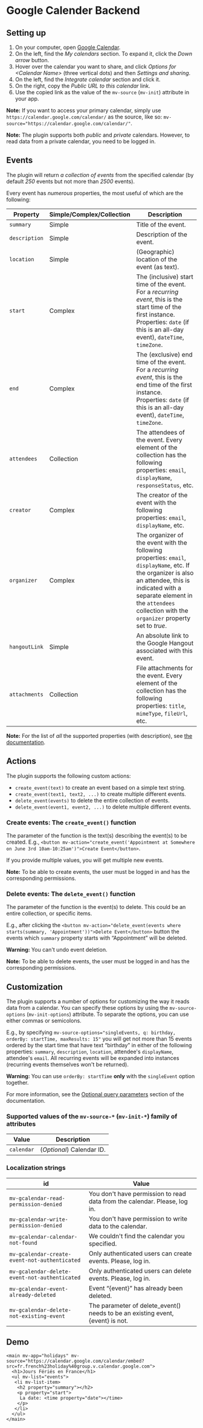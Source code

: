 # Google Calender Backend

## Setting up

1. On your computer, open [Google Calendar](https://calendar.google.com/).
1. On the left, find the _My calendars_ section. To expand it, click the _Down arrow_ button.
1. Hover over the calendar you want to share, and click _Options for &lt;Calendar Name>_ (three vertical dots) and then _Settings and sharing_.
1. On the left, find the _Integrate calendar_ section and click it.
1. On the right, copy the _Public URL to this calendar_ link.
1. Use the copied link as the value of the `mv-source` (`mv-init`) attribute in your app.

**Note:** If you want to access your primary calendar, simply use `https://calendar.google.com/calendar/` as the source, like so: `mv-source="https://calendar.google.com/calendar/"`.

**Note:** The plugin supports both _public_ and _private_ calendars. However, to read data from a private calendar, you need to be logged in.

## Events

The plugin will return _a collection of events_ from the specified calendar (by default _250_ events but not more than _2500_ events).

Every event has _numerous_ properties, the most useful of which are the following:

| Property | Simple/Complex/Collection | Description |
| -------- | ----------------- | ----------- |
| `summary` | Simple | Title of the event. |
| `description` | Simple | Description of the event. |
| `location` | Simple | (Geographic) location of the event (as text). |
| `start` | Complex | The (inclusive) start time of the event. For a _recurring event_, this is the start time of the first instance. Properties: `date` (if this is an all-day event), `dateTime`, `timeZone`. |
| `end` | Complex | The (exclusive) end time of the event. For a _recurring event_, this is the end time of the first instance. Properties: `date` (if this is an all-day event), `dateTime`, `timeZone`. |
| `attendees` | Collection | The attendees of the event. Every element of the collection has the following properties: `email`, `displayName`, `responseStatus`, etc. |
| `creator` | Complex | The creator of the event with the following properties: `email`, `displayName`, etc. |
| `organizer` | Complex | The organizer of the event with the following properties: `email`, `displayName`, etc. If the organizer is also an attendee, this is indicated with a separate element in the `attendees` collection with the `organizer` property set to _true_. |
| `hangoutLink` | Simple | An absolute link to the Google Hangout associated with this event. |
| `attachments` | Collection | File attachments for the event. Every element of the collection has the following properties: `title`, `mimeType`, `fileUrl`, etc. |

**Note:** For the list of _all_ the supported properties (with description), see [the documentation](https://developers.google.com/calendar/api/v3/reference/events#resource-representations).

## Actions

The plugin supports the following custom actions:

- `create_event(text)` to create an event based on a simple text string.
- `create_event(text1, text2, ...)` to create multiple different events.
- `delete_event(events)` to delete the entire collection of events.
- `delete_event(event1, event2, ...)` to delete multiple different events.

### Create events: The `create_event()` function

The parameter of the function is the text(s) describing the event(s) to be created. E.g., `<button mv-action="create_event('Appointment at Somewhere on June 3rd 10am-10:25am')">Create Event</button>`.

If you provide multiple values, you will get multiple new events.

**Note:** To be able to create events, the user must be logged in and has the corresponding permissions.

### Delete events: The `delete_event()` function

The parameter of the function is the event(s) to delete. This could be an entire collection, or specific items.

E.g., after clicking the `<button mv-action="delete_event(events where starts(summary, 'Appointment'))">Delete Event</button>` button the events which `summary` property starts with “Appointment” will be deleted.

**Warning:** You can't undo event deletion.

**Note:** To be able to delete events, the user must be logged in and has the corresponding permissions.

## Customization

The plugin supports a number of options for customizing the way it reads data from a calendar. You can specify these options by using the `mv-source-options` (`mv-init-options`) attribute. To separate the options, you can use either commas or semicolons.

E.g., by specifying `mv-source-options="singleEvents, q: birthday, orderBy: startTime, maxResults: 15"` you will get not more than 15 events ordered by the start time that have text “birthday” in either of the following properties: `summary`, `description`, `location`, attendee's `displayName`, attendee's `email`. All recurring events will be expanded into instances (recurring events themselves won't be returned).

**Warning:** You can use `orderBy: startTime` **only** with the `singleEvent` option together.

For more information, see the [Optional query parameters](https://developers.google.com/calendar/api/v3/reference/events/list?hl=en_US#parameters) section of the documentation.

### Supported values of the `mv-source-*` (`mv-init-*`) family of attributes

| Value | Description |
| ----- | ----------- |
| `calendar` | (_Optional_) Calendar ID. |

### Localization strings

| id | Value |
| ----- | ----------- |
| `mv-gcalendar-read-permission-denied` | You don't have permission to read data from the calendar. Please, log in. |
| `mv-gcalendar-write-permission-denied` | You don't have permission to write data to the calendar. |
| `mv-gcalendar-calendar-not-found` | We couldn't find the calendar you specified. |
| `mv-gcalendar-create-event-not-authenticated` | Only authenticated users can create events. Please, log in. |
| `mv-gcalendar-delete-event-not-authenticated` | Only authenticated users can delete events. Please, log in. |
| `mv-gcalendar-event-already-deleted` | Event “{event}” has already been deleted. |
| `mv-gcalendar-delete-not-existing-event` | The parameter of delete_event() needs to be an existing event, {event} is not. |

## Demo

```markup
<main mv-app="holidays" mv-source="https://calendar.google.com/calendar/embed?src=fr.french%23holiday%40group.v.calendar.google.com">
  <h1>Jours Fériés en France</h1>
  <ul mv-list="events">
   <li mv-list-item>
    <h2 property="summary"></h2>
    <p property="start">
     La date: <time property="date"></time>
    </p>
   </li>
  </ul>
</main>
```

